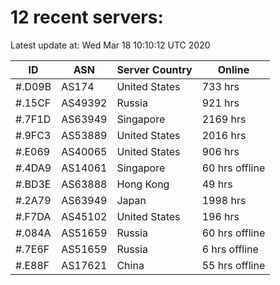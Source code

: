 # 12 recent servers:

Latest update at: Wed Mar 18 10:10:12 UTC 2020

| ID | ASN | Server Country | Online |
| -- | --- | -------------- | ------ |
| #.D09B | AS174 | United States | 733 hrs |
| #.15CF | AS49392 | Russia | 921 hrs |
| #.7F1D | AS63949 | Singapore | 2169 hrs |
| #.9FC3 | AS53889 | United States | 2016 hrs |
| #.E069 | AS40065 | United States | 906 hrs |
| #.4DA9 | AS14061 | Singapore | 60 hrs offline |
| #.BD3E | AS63888 | Hong Kong | 49 hrs |
| #.2A79 | AS63949 | Japan | 1998 hrs |
| #.F7DA | AS45102 | United States | 196 hrs |
| #.084A | AS51659 | Russia | 60 hrs offline |
| #.7E6F | AS51659 | Russia | 6 hrs offline |
| #.E88F | AS17621 | China | 55 hrs offline |

